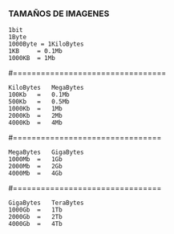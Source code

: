 
### TAMAÑOS DE IMAGENES

    1bit
    1Byte
    1000Byte = 1KiloBytes
    1KB     = 0.1Mb
    1000KB  = 1Mb

#=================================

    KiloBytes   MegaBytes
    100Kb   =   0.1Mb
    500Kb   =   0.5Mb
    1000Kb  =   1Mb
    2000Kb  =   2Mb
    4000Kb  =   4Mb

#================================

    MegaBytes   GigaBytes
    1000Mb  =   1Gb
    2000Mb  =   2Gb
    4000Mb  =   4Gb

#================================

    GigaBytes   TeraBytes
    1000Gb  =   1Tb
    2000Gb  =   2Tb
    4000Gb  =   4Tb





